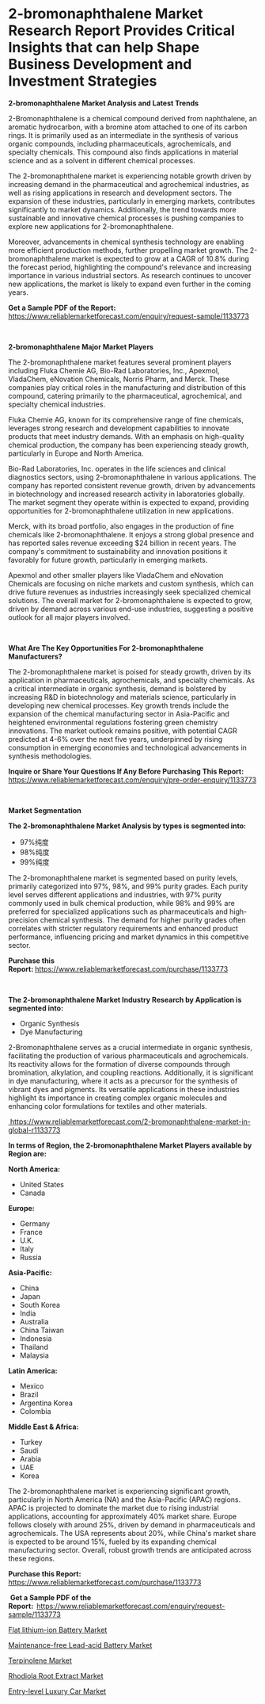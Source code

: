 <p><h1>2-bromonaphthalene Market Research Report Provides Critical Insights that can help Shape Business Development and Investment Strategies</h1></p><p><strong>2-bromonaphthalene Market Analysis and Latest Trends</strong></p>
<p><p>2-Bromonaphthalene is a chemical compound derived from naphthalene, an aromatic hydrocarbon, with a bromine atom attached to one of its carbon rings. It is primarily used as an intermediate in the synthesis of various organic compounds, including pharmaceuticals, agrochemicals, and specialty chemicals. This compound also finds applications in material science and as a solvent in different chemical processes.</p><p>The 2-bromonaphthalene market is experiencing notable growth driven by increasing demand in the pharmaceutical and agrochemical industries, as well as rising applications in research and development sectors. The expansion of these industries, particularly in emerging markets, contributes significantly to market dynamics. Additionally, the trend towards more sustainable and innovative chemical processes is pushing companies to explore new applications for 2-bromonaphthalene. </p><p>Moreover, advancements in chemical synthesis technology are enabling more efficient production methods, further propelling market growth. The 2-bromonaphthalene market is expected to grow at a CAGR of 10.8% during the forecast period, highlighting the compound's relevance and increasing importance in various industrial sectors. As research continues to uncover new applications, the market is likely to expand even further in the coming years.</p></p>
<p><strong>Get a Sample PDF of the Report:&nbsp;</strong> <a href="https://www.reliablemarketforecast.com/enquiry/request-sample/1133773?utm_campaign=1102&utm_medium=2&utm_source=Github&utm_content=ia&utm_term=08102024&utm_id=2-bromonaphthalene">https://www.reliablemarketforecast.com/enquiry/request-sample/1133773</a></p>
<p>&nbsp;</p>
<p><strong>2-bromonaphthalene Major Market Players</strong></p>
<p><p>The 2-bromonaphthalene market features several prominent players including Fluka Chemie AG, Bio-Rad Laboratories, Inc., Apexmol, VladaChem, eNovation Chemicals, Norris Pharm, and Merck. These companies play critical roles in the manufacturing and distribution of this compound, catering primarily to the pharmaceutical, agrochemical, and specialty chemical industries.</p><p>Fluka Chemie AG, known for its comprehensive range of fine chemicals, leverages strong research and development capabilities to innovate products that meet industry demands. With an emphasis on high-quality chemical production, the company has been experiencing steady growth, particularly in Europe and North America.</p><p>Bio-Rad Laboratories, Inc. operates in the life sciences and clinical diagnostics sectors, using 2-bromonaphthalene in various applications. The company has reported consistent revenue growth, driven by advancements in biotechnology and increased research activity in laboratories globally. The market segment they operate within is expected to expand, providing opportunities for 2-bromonaphthalene utilization in new applications.</p><p>Merck, with its broad portfolio, also engages in the production of fine chemicals like 2-bromonaphthalene. It enjoys a strong global presence and has reported sales revenue exceeding $24 billion in recent years. The company's commitment to sustainability and innovation positions it favorably for future growth, particularly in emerging markets.</p><p>Apexmol and other smaller players like VladaChem and eNovation Chemicals are focusing on niche markets and custom synthesis, which can drive future revenues as industries increasingly seek specialized chemical solutions. The overall market for 2-bromonaphthalene is expected to grow, driven by demand across various end-use industries, suggesting a positive outlook for all major players involved.</p></p>
<p>&nbsp;</p>
<p><strong>What Are The Key Opportunities For 2-bromonaphthalene Manufacturers?</strong></p>
<p><p>The 2-bromonaphthalene market is poised for steady growth, driven by its application in pharmaceuticals, agrochemicals, and specialty chemicals. As a critical intermediate in organic synthesis, demand is bolstered by increasing R&D in biotechnology and materials science, particularly in developing new chemical processes. Key growth trends include the expansion of the chemical manufacturing sector in Asia-Pacific and heightened environmental regulations fostering green chemistry innovations. The market outlook remains positive, with potential CAGR predicted at 4-6% over the next five years, underpinned by rising consumption in emerging economies and technological advancements in synthesis methodologies.</p></p>
<p><strong>Inquire or Share Your Questions If Any Before Purchasing This Report:</strong> <a href="https://www.reliablemarketforecast.com/enquiry/pre-order-enquiry/1133773?utm_campaign=1102&utm_medium=2&utm_source=Github&utm_content=ia&utm_term=08102024&utm_id=2-bromonaphthalene">https://www.reliablemarketforecast.com/enquiry/pre-order-enquiry/1133773</a></p>
<p>&nbsp;</p>
<p><strong>Market Segmentation</strong></p>
<p><strong>The 2-bromonaphthalene Market Analysis by types is segmented into:</strong></p>
<p><ul><li>97%纯度</li><li>98%纯度</li><li>99%纯度</li></ul></p>
<p><p>The 2-bromonaphthalene market is segmented based on purity levels, primarily categorized into 97%, 98%, and 99% purity grades. Each purity level serves different applications and industries, with 97% purity commonly used in bulk chemical production, while 98% and 99% are preferred for specialized applications such as pharmaceuticals and high-precision chemical synthesis. The demand for higher purity grades often correlates with stricter regulatory requirements and enhanced product performance, influencing pricing and market dynamics in this competitive sector.</p></p>
<p><strong>Purchase this Report:&nbsp;</strong><a href="https://www.reliablemarketforecast.com/purchase/1133773?utm_campaign=1102&utm_medium=2&utm_source=Github&utm_content=ia&utm_term=08102024&utm_id=2-bromonaphthalene">https://www.reliablemarketforecast.com/purchase/1133773</a></p>
<p>&nbsp;</p>
<p><strong>The 2-bromonaphthalene Market Industry Research by Application is segmented into:</strong></p>
<p><ul><li>Organic Synthesis</li><li>Dye Manufacturing</li></ul></p>
<p><p>2-Bromonaphthalene serves as a crucial intermediate in organic synthesis, facilitating the production of various pharmaceuticals and agrochemicals. Its reactivity allows for the formation of diverse compounds through bromination, alkylation, and coupling reactions. Additionally, it is significant in dye manufacturing, where it acts as a precursor for the synthesis of vibrant dyes and pigments. Its versatile applications in these industries highlight its importance in creating complex organic molecules and enhancing color formulations for textiles and other materials.</p></p>
<p><a href="https://www.reliablemarketforecast.com/2-bromonaphthalene-market-in-global-r1133773?utm_campaign=1102&utm_medium=2&utm_source=Github&utm_content=ia&utm_term=08102024&utm_id=2-bromonaphthalene">&nbsp;https://www.reliablemarketforecast.com/2-bromonaphthalene-market-in-global-r1133773</a></p>
<p><strong>In terms of Region, the 2-bromonaphthalene Market Players available by Region are:</strong></p>
<p>
    <p> <strong> North America: </strong>
        <ul>
            <li>United States</li>
            <li>Canada</li>
        </ul>
        </p> 
    <p> <strong> Europe: </strong>
        <ul>
            <li>Germany</li>
            <li>France</li>
            <li>U.K.</li>
            <li>Italy</li>
            <li>Russia</li>
        </ul>
        </p> 
    <p> <strong> Asia-Pacific: </strong>
        <ul>
            <li>China</li>
            <li>Japan</li>
            <li>South Korea</li>
            <li>India</li>
            <li>Australia</li>
            <li>China Taiwan</li>
            <li>Indonesia</li>
            <li>Thailand</li>
            <li>Malaysia</li>
        </ul>
        </p> 
    <p> <strong> Latin America: </strong>
        <ul>
            <li>Mexico</li>
            <li>Brazil</li>
            <li>Argentina Korea</li>
            <li>Colombia</li>
        </ul>
        </p> 
    <p> <strong> Middle East & Africa: </strong>
        <ul>
            <li>Turkey</li>
            <li>Saudi</li>
            <li>Arabia</li>
            <li>UAE</li>
            <li>Korea</li>
        </ul>
    </p>
    </p>
<p><p>The 2-bromonaphthalene market is experiencing significant growth, particularly in North America (NA) and the Asia-Pacific (APAC) regions. APAC is projected to dominate the market due to rising industrial applications, accounting for approximately 40% market share. Europe follows closely with around 25%, driven by demand in pharmaceuticals and agrochemicals. The USA represents about 20%, while China's market share is expected to be around 15%, fueled by its expanding chemical manufacturing sector. Overall, robust growth trends are anticipated across these regions.</p></p>
<p><strong>Purchase this Report: </strong><a href="https://www.reliablemarketforecast.com/purchase/1133773?utm_campaign=1102&utm_medium=2&utm_source=Github&utm_content=ia&utm_term=08102024&utm_id=2-bromonaphthalene">https://www.reliablemarketforecast.com/purchase/1133773</a></p>
<p>&nbsp;<strong>Get a Sample PDF of the Report:&nbsp;&nbsp;</strong><a href="https://www.reliablemarketforecast.com/enquiry/request-sample/1133773?utm_campaign=1102&utm_medium=2&utm_source=Github&utm_content=ia&utm_term=08102024&utm_id=2-bromonaphthalene">https://www.reliablemarketforecast.com/enquiry/request-sample/1133773</a></p>
<p><strong></strong></p>
<p><p><a href="https://issuu.com/reportprime-2/docs/flat-lithium-ion-battery-market-size-2030.pptx?utm_campaign=1102&utm_medium=2&utm_source=Github&utm_content=ia&utm_term=08102024&utm_id=2-bromonaphthalene">Flat lithium-ion Battery Market</a></p><p><a href="https://issuu.com/reportprime-2/docs/maintenance-free-lead-acid-battery-_6d9322090c3f9a?utm_campaign=1102&utm_medium=2&utm_source=Github&utm_content=ia&utm_term=08102024&utm_id=2-bromonaphthalene">Maintenance-free Lead-acid Battery Market</a></p><p><a href="https://www.linkedin.com/pulse/terpinolene-market-research-report-forecast-growth-prospects-hukde?utm_campaign=1102&utm_medium=2&utm_source=Github&utm_content=ia&utm_term=08102024&utm_id=2-bromonaphthalene">Terpinolene Market</a></p><p><a href="https://www.linkedin.com/pulse/influencing-factors-rhodiola-root-extract-market-insights-ixoye?utm_campaign=1102&utm_medium=2&utm_source=Github&utm_content=ia&utm_term=08102024&utm_id=2-bromonaphthalene">Rhodiola Root Extract Market</a></p><p><a href="https://github.com/vimar16th/Market-Research-Report-List-6/blob/main/entry-level-luxury-car-market.md?utm_campaign=1102&utm_medium=2&utm_source=Github&utm_content=ia&utm_term=08102024&utm_id=2-bromonaphthalene">Entry-level Luxury Car Market</a></p></p>
